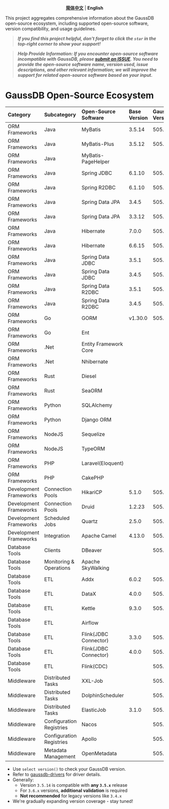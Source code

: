 <p align="center">
  <p align="center">
    <a href="README.md"><strong>简体中文</strong></a> | <strong>English</strong>
</p>

This project aggregates comprehensive information about the GaussDB open-source ecosystem, including supported open-source software, version compatibility, and usage guidelines.

> ***If you find this project helpful, don't forget to click the `star` in the top-right corner to show your support!***

> ***Help Provide Information: If you encounter open-source software incompatible with GaussDB, please [submit an ISSUE](https://github.com/HuaweiCloudDeveloper/gaussdb-ecosystem/issues). You need to provide the open-source software name, version used, issue descriptions, and other relevant information; we will improve the support for related open-source software based on your input.***

# GaussDB Open-Source Ecosystem

| Category | Subcategory    | Open-Source</br>Software  | Base</br>Version | GaussDB</br>Version  | Driver</br>Version  | Usage</br>Guide                                     |
|:------|:------|:---------------------|:-----------------| :------------ |:-----------|:----------------------------------------------------|
| ORM Frameworks | Java   | MyBatis              | 3.5.14           |  505.2.0  | 506.0.0    | [Usage Guide](./MyBatis/3.5.x/README_en.md)         |
| ORM Frameworks | Java   | MyBatis-Plus         | 3.5.12           |  505.2.0  | 506.0.0    | [Usage Guide](./MyBatis-Plus/3.5.x/README_en.md)    |
| ORM Frameworks | Java   | MyBatis-PageHelper   |                  |  |            |                                                     |
| ORM Frameworks | Java   | Spring JDBC          | 6.1.10           |  505.2.0  | 506.0.0    | [Usage Guide](./SpringJDBC/6.1.x/README_en.md)      |
| ORM Frameworks | Java   | Spring R2DBC         | 6.1.10           |  505.2.0  | 1.0.0.RC1  | [Usage Guide](./SpringR2DBC/6.1.x/README_en.md)     |
| ORM Frameworks | Java   | Spring Data JPA      | 3.4.5            |  505.2.0  | 506.0.0    | [Usage Guide](./SpringDataJPA/3.4.x/README_en.md)   |
| ORM Frameworks | Java   | Spring Data JPA      | 3.3.12           |  505.2.0  | 506.0.0    | [Usage Guide](./SpringDataJPA/3.3.x/README_en.md)   |
| ORM Frameworks | Java   | Hibernate            | 7.0.0            |  505.2.0  | 506.0.0    | [Usage Guide](./Hibernate/7.0.x/README_en.md)       |
| ORM Frameworks | Java   | Hibernate            | 6.6.15           |  505.2.0  | 506.0.0    | [Usage Guide](./Hibernate/6.6.x/README_en.md)       |
| ORM Frameworks | Java   | Spring Data JDBC     | 3.5.1            |  505.2.0  | 506.0.0    | [Usage Guide](./SpringDataJDBC/3.5.x/README_en.md)  |
| ORM Frameworks | Java   | Spring Data JDBC     | 3.4.5            |  505.2.0  | 506.0.0    | [Usage Guide](./SpringDataJDBC/3.4.x/README_en.md)  |
| ORM Frameworks | Java   | Spring Data R2DBC    | 3.5.1            |  505.2.0  | 1.0.0.RC1  | [Usage Guide](./SpringDataR2DBC/3.5.x/README_en.md) |
| ORM Frameworks | Java   | Spring Data R2DBC    | 3.4.5            |  505.2.0  | 1.0.0.RC1  | [Usage Guide](./SpringDataR2DBC/3.4.x/README_en.md) |
| ORM Frameworks | Go   | GORM     | v1.30.0          |  505.2.0  | v1.0.0-rc1 | [Usage Guide](./GORM/v1.30.0/README_en.md)          |
| ORM Frameworks | Go   | Ent     |                  |    |            |                                                     |
| ORM Frameworks | .Net   | Entity Framework Core    |                  |    |            |                                                     |
| ORM Frameworks | .Net   | Nhibernate     |                  |    |            |                                                     |
| ORM Frameworks | Rust   | Diesel     |                  |    |            |                                                     |
| ORM Frameworks | Rust   | SeaORM     |                  |    |            |                                                     |
| ORM Frameworks | Python   | SQLAlchemy     |                  |    |            |                                                     |
| ORM Frameworks | Python   | Django ORM     |                  |    |            |                                                     |
| ORM Frameworks | NodeJS   | Sequelize     |                  |    |            |                                                     |
| ORM Frameworks | NodeJS   | TypeORM     |                  |    |            |                                                     |
| ORM Frameworks | PHP   | Laravel(Eloquent)    |                  |    |            |                                                     |
| ORM Frameworks | PHP   | CakePHP     |                  |    |            |                                                     |
| Development Frameworks | Connection Pools   | HikariCP             | 5.1.0            | 505.2.0  | 506.0.0    | [Usage Guide](./HikariCP/5.1.x/README_en.md)        |
| Development Frameworks | Connection Pools   | Druid                | 1.2.23           | 505.2.0  | 506.0.0    | [Usage Guide](./Druid/1.2.x/README_en.md)           |
| Development Frameworks | Scheduled Jobs | Quartz            | 2.5.0            | 505.2.0  |    506.0.0  | [Usage Guide](./Quartz/2.5.0/README_en.md)          |
| Development Frameworks | Integration | Apache Camel| 4.13.0           |505.2.0|506.0.0| [Usage Guide](Camel/4.13.x/README_en.md)            |
| Database Tools | Clients | DBeaver              |                  | 505.2.0  | 506.0.0    | [Usage Guide](./DBeaver/25.0.x/README_en.md)        |
| Database Tools | Monitoring & Operations | Apache SkyWalking              |                  |  |            |                                                     |
| Database Tools | ETL | Addx              | 6.0.2            | 505.2.0  | 506.0.0    | [Usage Guide](Addx/README_en.md)                    |                                            |
| Database Tools | ETL | DataX             | 4.0.0            | 505.2.0  | 506.0.0    | [Usage Guide](DataX/README_en.md)                   |                                            |
| Database Tools | ETL | Kettle            | 9.3.0            | 505.2.0  | 506.0.0    | [Usage Guide](Kettle/README_en.md)            |
| Database Tools | ETL | Airflow             |                  |  |            |                                                     |
| Database Tools | ETL | Flink(JDBC Connector) | 3.3.0            | 505.2.0  | 506.0.0    | [Usage Guide](FlinkConnectorJDBC/3.3.x/README_en.md) |
| Database Tools | ETL | Flink(JDBC Connector) | 4.0.0            | 505.2.0  | 506.0.0    | [Usage Guide](FlinkConnectorJDBC/4.0.x/README_en.md) |
| Database Tools | ETL | Flink(CDC)           |                  | 505.2.0  | 506.0.0    |                                                     |
| Middleware | Distributed Tasks | XXL-Job           |                  | 505.2.0  | 506.0.0    |                                                     |
| Middleware | Distributed Tasks | DolphinScheduler          |                  | 505.2.0  | 506.0.0    |                                                     |
| Middleware | Distributed Tasks | ElasticJob          | 3.1.0            | 505.2.0  | 506.0.0    | [Usage Guide](Elasticjob/3.1.0/README_en.md)        |
| Middleware | Configuration Registries | Nacos            |                  | 505.2.0  | 506.0.0    |                                                     |
| Middleware | Configuration Registries | Apollo            |                  | 505.2.0  | 506.0.0    |                                                     |
| Middleware | Metadata Management | OpenMetadata           |                  | 505.2.0  | 506.0.0    |                        |

* Use `select version()` to check your GaussDB version.  
* Refer to [gaussdb-drivers](https://github.com/HuaweiCloudDeveloper/gaussdb-drivers) for driver details.  
* Generally:  
  - Version `3.5.14` is compatible with **any `3.5.x`** release  
  - For `3.6.x` versions, **additional validation** is required  
  - **Not recommended** for legacy versions like `3.4.x`  
* We're gradually expanding version coverage - stay tuned! 
